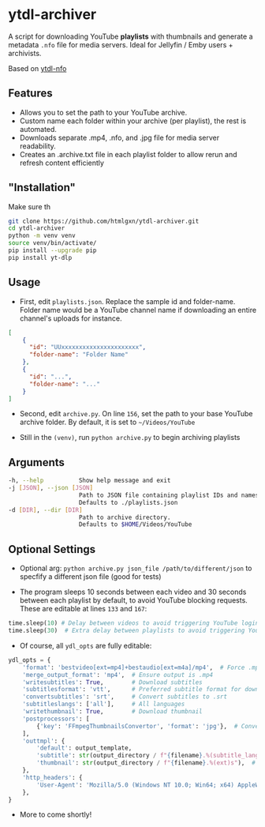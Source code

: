 # ytdl-archiver

A script for downloading YouTube **playlists** with thumbnails and generate a metadata `.nfo` file for media servers.
Ideal for Jellyfin / Emby users + archivists.

Based on [ytdl-nfo](https://github.com/htmlgxn/ytdl-nfo/)

## Features
- Allows you to set the path to your YouTube archive.
- Custom name each folder within your archive (per playlist), the rest is automated.
- Downloads separate .mp4, .nfo, and .jpg file for media server readability.
- Creates an .archive.txt file in each playlist folder to allow rerun and refresh content efficiently

## "Installation"
Make sure th
```bash
git clone https://github.com/htmlgxn/ytdl-archiver.git
cd ytdl-archiver
python -m venv venv
source venv/bin/activate/
pip install --upgrade pip
pip install yt-dlp
```

## Usage
- First, edit `playlists.json`. Replace the sample id and folder-name.
Folder name would be a YouTube channel name if downloading an entire channel's uploads for instance.
```json
[
    {
      "id": "UUxxxxxxxxxxxxxxxxxxxxxx",
      "folder-name": "Folder Name"
    },
    {
      "id": "...",
      "folder-name": "..."
    }
]
```

- Second, edit `archive.py`. On line `156`, set the path to your base YouTube archive folder.
By default, it is set to `~/Videos/YouTube`

- Still in the `(venv)`, run `python archive.py` to begin archiving playlists

## Arguments
```bash
-h, --help          Show help message and exit
-j [JSON], --json [JSON]
                    Path to JSON file containing playlist IDs and names.
                    Defaults to ./playlists.json
-d [DIR], --dir [DIR]
                    Path to archive directory.
                    Defaults to $HOME/Videos/YouTube
```

## Optional Settings
- Optional arg: `python archive.py json_file /path/to/different/json` to specfify a different json file (good for tests)

- The program sleeps 10 seconds between each video and 30 seconds between each playlist by default, to avoid YouTube blocking requests. These are editable at lines `133` and `167`:
```python
time.sleep(10) # Delay between videos to avoid triggering YouTube login requests
time.sleep(30)  # Extra delay between playlists to avoid triggering YouTube login requests
```

- Of course, all `ydl_opts` are fully editable:
```python
ydl_opts = {
    'format': 'bestvideo[ext=mp4]+bestaudio[ext=m4a]/mp4',  # Force .mp4 container
    'merge_output_format': 'mp4',  # Ensure output is .mp4
    'writesubtitles': True,        # Download subtitles
    'subtitlesformat': 'vtt',      # Preferred subtitle format for download
    'convertsubtitles': 'srt',     # Convert subtitles to .srt
    'subtitleslangs': ['all'],     # All languages
    'writethumbnail': True,        # Download thumbnail
    'postprocessors': [
        {'key': 'FFmpegThumbnailsConvertor', 'format': 'jpg'},  # Convert thumbnail to .jpg
    ],
    'outtmpl': {
        'default': output_template,
        'subtitle': str(output_directory / f"{filename}.%(subtitle_lang)s.%(ext)s"), # Save subtitles with the same filename
        'thumbnail': str(output_directory / f"{filename}.%(ext)s"),  # Save thumbnail with the same filename
    },
    'http_headers': {
        'User-Agent': 'Mozilla/5.0 (Windows NT 10.0; Win64; x64) AppleWebKit/537.36 (KHTML, like Gecko) Chrome/114.0.0.0 Safari/537.36'
    },
}
```

- More to come shortly!
